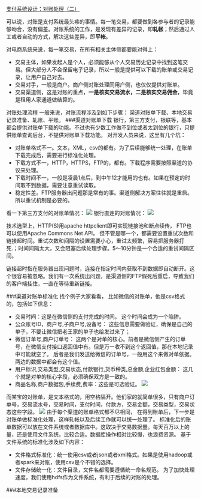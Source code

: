 [支付系统设计：对账处理（二）](http://www.woshipm.com/it/459445.html)

可以说，对账是支付系统最头疼的事情。每一笔交易，都要做到各参与者的记录能够吻合，没有偏差。对账系统的工作，是发现有差异的记录，即**轧帐**；然后通过人工或者自动的方式，解决这些差异，即**平帐**。


对电商系统来说，每一笔交易，在所有相关主体侧都要能对得上：
* 交易主体，如果发起人是个人，必须能够从个人交易历史记录中找到这笔交易。但大部分人不会保留电子记录，所以一般是提供可以下载的账单或交易记录，让用户自己对去。
* 交易对手，一般是商户。商户侧对账处理同用户侧，也仅仅提供对账单。
* 交易渠道侧，这是对账的重点，**一是核实交易流水，二是核实交易佣金**，毕竟是租用人家通道做结算的。

对账处理流程
一般来说，对账流程涉及到如下步骤： 渠道对账单下载、本地交易记录准备、轧账、平账。
###渠道对账单下载
银行，第三方支付，银联等，基本都会提供对账单下载的功能。不过也有少数工作做不到位或者太到位的银行，只提供账单查询后台，不提供对账单下载功能。
对开发人员来说，这里有几个坑：

* 对账单格式不一。文本，XML，csv的都有。为了后续能够统一处理，在账单下载完成后，需要进行标准化处理。
* 下载方式不一，HTTP，HTTPS，FTP的，都有。下载程序需要按照渠道的协议来处理。
* 下载时间不一，一般是凌晨1点后，到中午12才能用的也有。如果在预定的时间取不到数据，需要注意重试读取。
* 稳定性差。FTP服务器出问题那是常有的事。渠道侧解决方案往往就是重启。所以重试机制是必要的。

看一下第三方支付的对账单情况：
![](http://image.woshipm.com/wp-files/2016/11/RyBDSooI5fLy2O7uPpIa.png)
银行直连的对账情况：
![](http://image.woshipm.com/wp-files/2016/11/24wzd7thYO42rGvRZkWU.png)

技术选型上，HTTP(S)用apache httpclient即可实现链接池和断点续传， FTP也可以使用Apache Commons Net API。 但不管是哪一个，都需要设置重试次数和链接超时间。重试次数和间隔的设置需要小心，重试太频繁，容易把服务器打死.；时间间隔太大，又会阻塞后续处理步骤。5～10分钟是一个合适的重试间隔区间。

链接超时指在服务器出现问题时，连接在指定时间内获取不到数据即自动断开。这个很容易被忽略。我们有一次系统出问题，是渠道侧的FTP假死后重启，导致我们的客户端挂住，一直在等待重新链接。

###渠道对账单标准化
找个例子大家看看， 比如微信的对账单，他是csv格式的，包括如下信息：

* 交易时间：这是在微信侧的支付完成的时间。 这个时间会成为一个陷阱。
* 公众账号ID，商户号,子商户号,设备号： 这些信息需要做验证，确保是自己的单子，不要让微信把老王家的单子也给发过来了；
* 微信订单号,商户订单号： 这两个是对单的核心。前者是微信侧产生的订单号，在微信支付接口返回值中有。但是万一收不到这个返回值，那在本地记录中可能就空了。 后者是我们发送给微信的订单号，一般用这个来做对单依据。两边的数据中都会有这个值。
* 用户标识,交易类型,交易状态,付款银行,货币种类,总金额,企业红包金额： 这几个就是对单的核心字段，必须确保双方是一致的。
* 商品名称,商户数据包,手续费,费率：这些是可选验证。
![](http://image.woshipm.com/wp-files/2016/11/SB6KzCBywJyDVakKgK64.png)

而某宝的对账单，是文本格式的，用空格隔开。他们家的就简单很多，只有商户订单号，交易流水号，交易时间，支付时间，付款方，交易金额，交易类型，交易状态这些字段。
![](http://image.woshipm.com/wp-files/2016/11/HrYwH8VBZwuD6NrELWPh.png)
由于每个渠道的账单格式都不尽相同， 在得到账单后，下一步是对账单做标准化处理，这样轧帐以及后续工作就可以统一处理了。 标准化后的账单数据可以放在文件系统或者数据库中。这取决于交易数据量。每天百万以上的量，还是使用文件系统，比较合适。数据库操作相对比较慢，也浪费资源。
基于文件系统的标准化涉及如下内容：

* 文件格式标准化：统一使用csv或者json或者xml格式。如果是使用hadoop或者spark来对账，使用csv是个不错的选择。
* 文件存储统一化：文件目录，文件名都需要遵循统一命名规范。
为了加快处理速度，我们使用hdfs作为文件系统，有利于后续的对账的处理。



###本地交易记录准备














